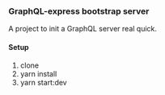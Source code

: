 ### GraphQL-express bootstrap server

A project to init a GraphQL server real quick.

#### Setup

 1. clone
 2. yarn install
 3. yarn start:dev